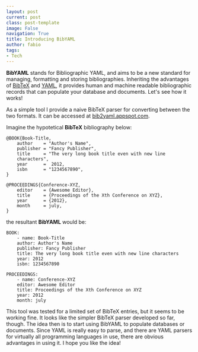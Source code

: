 ```yaml
---
layout: post
current: post
class: post-template
image: False
navigation: True
title: Introducing BibYAML
author: fabio
tags:
- Tech
---
```


**BibYAML** stands for Bibliographic YAML, and aims to be a new standard for managing, formatting and storing bibliographies. Inheriting the advantages of [BibTeX](http://www.bibtex.org/) and [YAML](http://yaml.org/), it provides human and machine readable bibliographic records that can populate your database and documents. Let's see how it works!

As a simple tool I provide a naive BibTeX parser for converting between the two formats. It can be accessed at [bib2yaml.appspot.com](http://bib2yaml.appspot.com/). 

Imagine the hypotetical **BibTeX** bibliography below:
	
	@BOOK{Book-Title,
	    author    = "Author's Name",
	    publisher = "Fancy Publisher",
	    title     = "The very long book title even with new line 
	    characters",
	    year      =  2012,
	    isbn      = "1234567890",
	}

	@PROCEEDINGS{Conference-XYZ,
	    editor    = {Awesome Editor},
	    title     = {Proceedings of the Xth Conference on XYZ},
	    year      = {2012},
	    month     = july,
	}

the resultant **BibYAML** would be: 
	
	BOOK:
	    - name: Book-Title
	    author: Author's Name
	    publisher: Fancy Publisher
	    title: The very long book title even with new line characters
	    year: 2012
	    isbn: 1234567890

	PROCEEDINGS:
	    - name: Conference-XYZ
	    editor: Awesome Editor
	    title: Proceedings of the Xth Conference on XYZ
	    year: 2012
	    month: july

This tool was tested for a limited set of BibTeX entries, but it seems to be working fine. It looks like the simpler BibTeX parser developed so far, though. The idea then is to start using BibYAML to populate databases or documents. Since YAML is really easy to parse, and there are YAML parsers for virtually all programming languages in use, there are obvious advantages in using it. I hope you like the idea!

